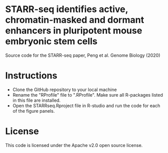 # STARR-seq identifies active, chromatin-masked and dormant enhancers in pluripotent mouse embryonic stem cells
Source code for the STARR-seq paper, Peng et al. Genome Biology (2020)

# Instructions
* Clone the GitHub repository to your local machine
* Rename the "RProfile" file to ".RProfile". Make sure all R-packages listed in this file are installed. 
* Open the STARRseq.Rproject file in R-studio and run the code for each of the figure panels.

# License
This code is licensed under the Apache v2.0 open source license.
